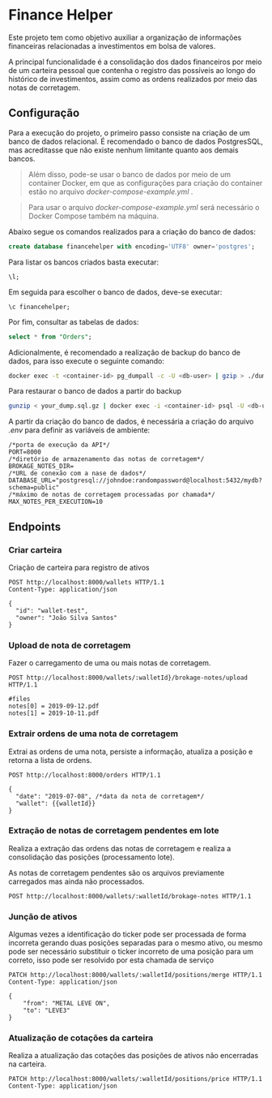 # Finance Helper
Este projeto tem como objetivo auxiliar a organização de informações financeiras relacionadas a investimentos em bolsa de valores.

A principal funcionalidade é a consolidação dos dados financeiros por meio de um carteira pessoal que contenha o registro das possíveis ao longo do histórico de investimentos, assim como as ordens realizados por meio das notas de corretagem.

## Configuração

Para a execução do projeto, o primeiro passo consiste na criação de um banco de dados relacional.
É recomendado o banco de dados PostgresSQL, mas acreditasse que não existe nenhum limitante quanto aos demais bancos.

> Além disso, pode-se usar o banco de dados por meio de um container Docker, em que as configurações para criação do container estão no arquivo _docker-compose-example.yml_ .

> Para usar o arquivo _docker-compose-example.yml_ será necessário o Docker Compose também na máquina.

Abaixo segue os comandos realizados para a criação do banco de dados:

```sql
create database financehelper with encoding='UTF8' owner='postgres';
```

Para listar os bancos criados basta executar:

```
\l;
```

Em seguida para escolher o banco de dados, deve-se executar:

```
\c financehelper;
```

Por fim, consultar as tabelas de dados:

```sql
select * from "Orders";
```

Adicionalmente, é recomendado a realização de backup do banco de dados, para isso execute o seguinte comando:

```bash
docker exec -t <container-id> pg_dumpall -c -U <db-user> | gzip > ./dump_$(date +"%Y-%m-%d_%H_%M_%S").gz
```

Para restaurar o banco de dados a partir do backup

```bash
gunzip < your_dump.sql.gz | docker exec -i <container-id> psql -U <db-user> -d <db-name>
```

A partir da criação do banco de dados, é necessária a criação do arquivo _.env_ para definir as variáveis de ambiente:

```
/*porta de execução da API*/
PORT=8000
/*diretório de armazenamento das notas de corretagem*/
BROKAGE_NOTES_DIR=
/*URL de conexão com a nase de dados*/
DATABASE_URL="postgresql://johndoe:randompassword@localhost:5432/mydb?schema=public"
/*máximo de notas de corretagem processadas por chamada*/
MAX_NOTES_PER_EXECUTION=10
```

## Endpoints

### Criar carteira
Criação de carteira para registro de ativos

```http
POST http://localhost:8000/wallets HTTP/1.1
Content-Type: application/json

{
  "id": "wallet-test",
  "owner": "João Silva Santos"
}
```

### Upload de nota de corretagem
Fazer o carregamento de uma ou mais notas de corretagem.

```http
POST http://localhost:8000/wallets/:walletId}/brokage-notes/upload HTTP/1.1

#files
notes[0] = 2019-09-12.pdf
notes[1] = 2019-10-11.pdf
```

### Extrair ordens de uma nota de corretagem
Extrai as ordens de uma nota, persiste a informação, atualiza a posição e retorna a lista de ordens.

```http
POST http://localhost:8000/orders HTTP/1.1

{
  "date": "2019-07-08", /*data da nota de corretagem*/
  "wallet": {{walletId}}
}
```

### Extração de notas de corretagem pendentes em lote
Realiza a extração das ordens das notas de corretagem e realiza a consolidação das posições (processamento lote).

As notas de corretagem pendentes são os arquivos previamente carregados mas ainda não processados.

```http
POST http://localhost:8000/wallets/:walletId/brokage-notes HTTP/1.1
```

### Junção de ativos
Algumas vezes a identificação do ticker pode ser processada de forma incorreta gerando duas posições separadas para o mesmo ativo, ou mesmo pode ser necessário substituir o ticker incorreto de uma posição para um correto, isso pode ser resolvido por esta chamada de serviço

```http
PATCH http://localhost:8000/wallets/:walletId/positions/merge HTTP/1.1
Content-Type: application/json

{
	"from": "METAL LEVE ON",
	"to": "LEVE3"
}
```
### Atualização de cotações da carteira
Realiza a atualização das cotações das posições de ativos não encerradas na carteira.

```http
PATCH http://localhost:8000/wallets/:walletId/positions/price HTTP/1.1
Content-Type: application/json
```